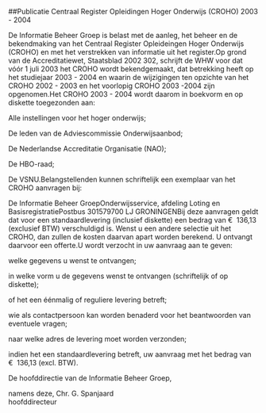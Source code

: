 <meta http-equiv='Content-Type' content='text/html; charset=utf-8' />

##Publicatie Centraal Register Opleidingen Hoger Onderwijs (CROHO) 2003 - 2004

De Informatie Beheer Groep is belast met de aanleg, het beheer en de bekendmaking van het Centraal Register Opleideingen Hoger Onderwijs (CROHO) en met het verstrekken van informatie uit het register.Op grond van de Accreditatiewet, Staatsblad 2002 302, schrijft de WHW voor dat vóór 1 juli 2003 het CROHO wordt bekendgemaakt, dat betrekking heeft op het studiejaar 2003 - 2004 en waarin de wijzigingen ten opzichte van het CROHO 2002 - 2003 en het voorlopig CROHO 2003 -2004 zijn opgenomen.Het CROHO 2003 - 2004 wordt daarom in boekvorm en op diskette toegezonden aan:

Alle instellingen voor het hoger onderwijs;

De leden van de Adviescommissie Onderwijsaanbod;

De Nederlandse Accreditatie Organisatie (NAO);

De HBO-raad;

De VSNU.Belangstellenden kunnen schriftelijk een exemplaar van het CROHO aanvragen bij:

De Informatie Beheer GroepOnderwijsservice, afdeling Loting en BasisregistratiePostbus 301579700 LJ GRONINGENBij deze aanvragen geldt dat voor een standaardlevering (inclusief diskette) een bedrag van €  136,13 (exclusief BTW) verschuldigd is. Wenst u een andere selectie uit het CROHO, dan zullen de kosten daarvan apart worden berekend. U ontvangt daarvoor een offerte.U wordt verzocht in uw aanvraag aan te geven:

welke gegevens u wenst te ontvangen;

in welke vorm u de gegevens wenst te ontvangen (schriftelijk of op diskette);

of het een éénmalig of reguliere levering betreft;

wie als contactpersoon kan worden benaderd voor het beantwoorden van eventuele vragen;

naar welke adres de levering moet worden verzonden;

indien het een standaardlevering betreft, uw aanvraag met het bedrag van €  136,13 (excl. BTW). 

De 
hoofddirectie van de Informatie Beheer Groep, 

namens deze, 
Chr. G. Spanjaard  
hoofddirecteur 
